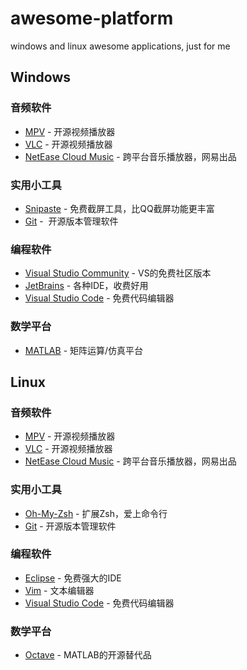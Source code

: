 # awesome-platform
windows and linux awesome applications, just for me


## Windows
### 音频软件
- [MPV](https://mpv.io/installation/) - 开源视频播放器
- [VLC](http://www.videolan.org/) - 开源视频播放器
- [NetEase Cloud Music](http://music.163.com/#/download) - 跨平台音乐播放器，网易出品


### 实用小工具
- [Snipaste](https://www.snipaste.com/) - 免费截屏工具，比QQ截屏功能更丰富
- [Git](https://git-scm.com/) -  开源版本管理软件
### 编程软件
- [Visual Studio Community]( https://www.visualstudio.com/downloads/?rr=https%3A%2F%2Fwww.baidu.com%2Flink%3Furl%3DFvbKVwQgxcTP8ZaPjYghuxtFCUHJLtlcOOuo6RuKo6EHIPLbSchXEk4-pDPxXFTsc6F_L9uModHd__SDorTNwK%26wd%3D%26eqid%3Dac93bed000035cbd000000035a6d5567) - VS的免费社区版本
- [JetBrains](https://www.jetbrains.com/) - 各种IDE，收费好用
- [Visual Studio Code](https://code.visualstudio.com/) - 免费代码编辑器

### 数学平台
- [MATLAB](https://cn.mathworks.com/products/matlab.html) - 矩阵运算/仿真平台


## Linux
### 音频软件
- [MPV](https://mpv.io/installation/) - 开源视频播放器
- [VLC](http://www.videolan.org/) - 开源视频播放器
- [NetEase Cloud Music](http://music.163.com/#/download) - 跨平台音乐播放器，网易出品

### 实用小工具
- [Oh-My-Zsh](http://ohmyz.sh/) - 扩展Zsh，爱上命令行
- [Git](https://git-scm.com/) - 开源版本管理软件

### 编程软件
- [Eclipse](https://www.eclipse.org/downloads/) - 免费强大的IDE
- [Vim](http://www.vim.org/) - 文本编辑器
- [Visual Studio Code](https://code.visualstudio.com/) - 免费代码编辑器
### 数学平台
- [Octave](http://www.gnu.org/software/octave/) - MATLAB的开源替代品
